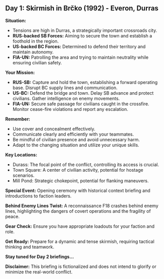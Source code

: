 ## Day 1: Skirmish in Brčko (1992) - Everon, Durras 

**Situation:**
* Tensions are high in Durras, a strategically important crossroads city.
* **RUS-backed SB Forces:** Aiming to secure the town and establish a foothold in the region.
* **US-backed BC Forces:** Determined to defend their territory and maintain autonomy.
* **FIA-UN:** Patrolling the area and trying to maintain neutrality while ensuring civilian safety.

**Your Mission:**
* **RUS-SB:** Capture and hold the town, establishing a forward operating base. Disrupt BC supply lines and communication.
* **US-BC:** Defend the bridge and town. Delay SB advance and protect civilians. Gather intelligence on enemy movements.
* **FIA-UN:** Secure safe passage for civilians caught in the crossfire. Monitor cease-fire violations and report any escalation.

**Remember:**

* Use cover and concealment effectively.
* Communicate clearly and efficiently with your teammates.
* Be mindful of civilian presence and avoid unnecessary harm.
* Adapt to the changing situation and utilize your unique skills.

**Key Locations:**

* Durass: The focal point of the conflict, controlling its access is crucial.
* Town Square: A center of civilian activity, potential for hostage scenarios.
* Mill Pond: Strategic chokepoint, potential for flanking maneuvers.

**Special Event:** Opening ceremony with historical context briefing and introductions to faction leaders.

**Behind Enemy Lines Twist:** A reconnaissance F18 crashes behind enemy lines, highlighting the dangers of covert operations and the fragility of peace.

**Gear Check:** Ensure you have appropriate loadouts for your faction and role.

**Get Ready:** Prepare for a dynamic and tense skirmish, requiring tactical thinking and teamwork.

**Stay tuned for Day 2 briefings...**

**Disclaimer:** This briefing is fictionalized and does not intend to glorify or minimize the real-world conflict.

